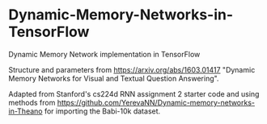 # Dynamic-Memory-Networks-in-TensorFlow
Dynamic Memory Network implementation in TensorFlow

Structure and parameters from https://arxiv.org/abs/1603.01417 "Dynamic Memory Networks for Visual and Textual Question Answering".

Adapted from Stanford's cs224d RNN assignment 2 starter code and using methods from https://github.com/YerevaNN/Dynamic-memory-networks-in-Theano for importing the Babi-10k dataset.

